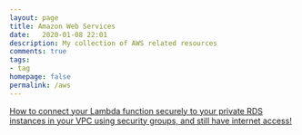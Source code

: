 ```yaml
---
layout: page
title: Amazon Web Services
date:   2020-01-08 22:01
description: My collection of AWS related resources
comments: true
tags:
- tag
homepage: false
permalink: /aws
---
```


<p><a href='https://medium.com/@justanotherspyy/how-to-connect-your-lambda-function-securely-to-your-private-rds-instances-in-your-vpc-29789220a33' target='_blank'>How to connect your Lambda function securely to your private RDS instances in your VPC using security groups, and still have internet access!</a></p>